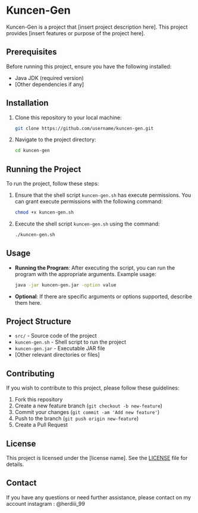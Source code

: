 # Kuncen-Gen

Kuncen-Gen is a project that [insert project description here]. This project provides [insert features or purpose of the project here].

## Prerequisites

Before running this project, ensure you have the following installed:

- Java JDK (required version)
- [Other dependencies if any]

## Installation

1. Clone this repository to your local machine:

    ```sh
    git clone https://github.com/username/kuncen-gen.git
    ```

2. Navigate to the project directory:

    ```sh
    cd kuncen-gen
    ```

## Running the Project

To run the project, follow these steps:

1. Ensure that the shell script `kuncen-gen.sh` has execute permissions. You can grant execute permissions with the following command:

    ```sh
    chmod +x kuncen-gen.sh
    ```

2. Execute the shell script `kuncen-gen.sh` using the command:

    ```sh
    ./kuncen-gen.sh
    ```

## Usage

- **Running the Program**: After executing the script, you can run the program with the appropriate arguments. Example usage:

    ```sh
    java -jar kuncen-gen.jar -option value
    ```

- **Optional**: If there are specific arguments or options supported, describe them here.

## Project Structure

- `src/` - Source code of the project
- `kuncen-gen.sh` - Shell script to run the project
- `kuncen-gen.jar` - Executable JAR file
- [Other relevant directories or files]

## Contributing

If you wish to contribute to this project, please follow these guidelines:

1. Fork this repository
2. Create a new feature branch (`git checkout -b new-feature`)
3. Commit your changes (`git commit -am 'Add new feature'`)
4. Push to the branch (`git push origin new-feature`)
5. Create a Pull Request

## License

This project is licensed under the [license name]. See the [LICENSE](LICENSE) file for details.

## Contact

If you have any questions or need further assistance, please contact on my account instagram : @herdiii_99
